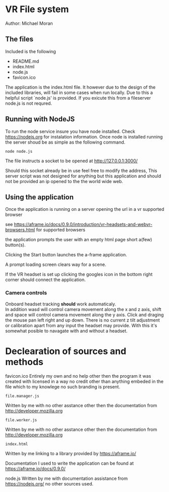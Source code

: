 # VR File system

Author: Michael Moran

## The files

Included is the following

 - README.md
 - index.html
 - node.js
 - favicon.ico

The application is the index.html file.
It however due to the design of the included libraries, 
will fail in some cases when run locally.
Due to this a helpful script `node.js' is provided.
If you exicute this from a fileserver node.js is not requred.

## Running with NodeJS

To run the node service insure you have node installed.
Check https://nodejs.org for instalation information.
Once node is installed running the server shoud be as simple as the following command.

    node node.js

The file instructs a socket to be opened at http://127.0.0.1:3000/

Should this socket already be in use feel free to modify the address,
This server script was not designed for anything but this application
and should not be provided an ip opened to the the world wide web.

## Using the application

Once the application is running on a server opening the url in a vr supported browser

see https://aframe.io/docs/0.9.0/introduction/vr-headsets-and-webvr-browsers.html for supported browsers

the application prompts the user with an empty html page short a(few) button(s).

<!--TODO further instructions on update-->

Clicking the Start button launches the a-frame application.

A prompt loading screen clears way for a scene.

If the VR headset is set up clicking the googles icon in the bottom right corner should connect the application.

### Camera controls

Onboard headset tracking **should** work automaticaly.  
In addition wasd will control camera movement along the x and z axis,
shift and space will control camera movement along the y axis.
Click and draging the mouse pan left right and up down.
There is no current z tilt adjustment or calibration apart from any input the headset may provide.
With this it's somewhat posible to navagate with and without a headset.


# Declearation of sources and methods

 favicon.ico
 Entirely my own and no help other then the program it was created with licensed in a way no credit other than anything embeded in the file which to my knowlege no such branding is present.
 
	file.manager.js
 Written by me with no other asstance other then the documentation from http://developer.mozilla.org
 
	file.worker.js 
 Written by me with no other asstance other then the documentation from http://developer.mozilla.org
 
	index.html
Written by me linking to a library provided by https://aframe.io/

Documentation I used to write the application can be found at https://aframe.io/docs/0.9.0/

node.js
Written by me with documentation assistance from https://nodejs.org/ no other sources used.
